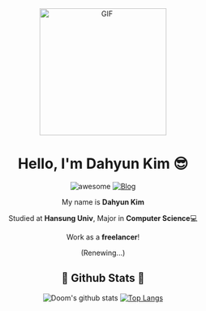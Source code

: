 <div align="center">
<img align="center" alt="GIF" height="250px" src="https://media.giphy.com/media/du3J3cXyzhj75IOgvA/giphy.gif" />

# Hello, I'm Dahyun Kim 😎
![awesome](https://camo.githubusercontent.com/abb97269de2982c379cbc128bba93ba724d8822bfbe082737772bd4feb59cb54/68747470733a2f2f63646e2e7261776769742e636f6d2f73696e647265736f726875732f617765736f6d652f643733303566333864323966656437386661383536353265336136336531353464643865383832392f6d656469612f62616467652e737667)
[![Blog](https://img.shields.io/badge/doom's-Blog-yellowgreen)](https://doooomdoom.tistory.com/)

My name is **Dahyun Kim**

Studied at **Hansung Univ**, Major in **Computer Science**💻

Work as a **freelancer**!

(Renewing...)

## 🚀 Github Stats 🚀
![Doom's github stats](https://github-readme-stats.vercel.app/api?username=dhdh3311&theme=onedark&show_icons=true&line_height=33) [![Top Langs](https://github-readme-stats.vercel.app/api/top-langs/?username=dhdh3311&theme=onedark&langs_count=4&card_width=352)](https://github.com/anuraghazra/github-readme-stats)

</div>



<!--
**dhdh3311/dhdh3311** is a ✨ _special_ ✨ repository because its `README.md` (this file) appears on your GitHub profile.

Here are some ideas to get you started:

- 🔭 I’m currently working on ...
- 🌱 I’m currently learning ...
- 👯 I’m looking to collaborate on ...
- 🤔 I’m looking for help with ...
- 💬 Ask me about ...
- 📫 How to reach me: ...
- 😄 Pronouns: ...
- ⚡ Fun fact: ...
-->

